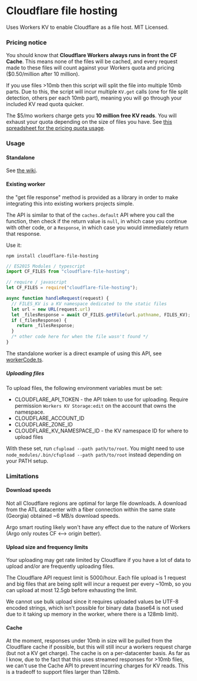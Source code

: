 # Cloudflare file hosting

Uses Workers KV to enable Cloudflare as a file host. MIT Licensed.

### Pricing notice

You should know that **Cloudflare Workers always runs in front the CF Cache**. This means none of the files will be cached, and every request made to these files will count against your Workers quota and pricing ($0.50/million after 10 million).

If you use files >10mb then this script will split the file into multiple 10mb parts. Due to this, the script will incur multiple `KV.get` calls (one for file split detection, others per each 10mb part), meaning you will go through your included KV read quota quicker.

The $5/mo workers charge gets you **10 million free KV reads**. You will exhaust your quota depending on the size of files you have. See [this spreadsheet for the pricing quota usage](https://docs.google.com/spreadsheets/d/1seiWWouWcN1vc3RCoCDy0I5-WbZmAwIZRd7K3Ju8WCY/edit?usp=sharing).

### Usage

#### Standalone

See [the wiki](https://github.com/judge2020/cloudflare-file-hosting/wiki/Standalone-usage).

#### Existing worker

the "get file response" method is provided as a library in order to make integrating this into existing workers projects simple.

The API is similar to that of the `caches.default` API where you call the function, then check if the return value is `null`, in which case you continue with other code, or a `Response`, in which case you would immediately return that response.

Use it:

 `npm install cloudflare-file-hosting`

```js
// ES2015 Modules / typescript
import CF_FILES from "cloudflare-file-hosting";

// require / javascript
let CF_FILES = require("cloudflare-file-hosting");

async function handleRequest(request) {
  // FILES_KV is a KV namespace dedicated to the static files
  let url = new URL(request.url)
  let _filesResponse = await CF_FILES.getFile(url.pathname, FILES_KV);
  if (_filesResponse) {
    return _filesResponse;
  }
  /* other code here for when the file wasn't found */
}
```

The standalone worker is a direct example of using this API, see [workerCode.ts](worker/workerCode.ts).

##### Uploading files

To upload files, the following environment variables must be set:

* CLOUDFLARE_API_TOKEN - the API token to use for uploading. Require permission `Workers KV Storage:edit` on the account that owns the namespace.
* CLOUDFLARE_ACCOUNT_ID
* CLOUDFLARE_ZONE_ID
* CLOUDFLARE_KV_NAMESPACE_ID - the KV namespace ID for where to upload files

With these set, run `cfupload --path path/to/root`. You might need to use `node_modules/.bin/cfupload --path path/to/root` instead depending on your PATH setup.

### Limitations

#### Download speeds

Not all Cloudflare regions are optimal for large file downloads. A download from the ATL datacenter with a fiber connection within the same state (Georgia) obtained ~6 MB/s download speeds.

Argo smart routing likely won't have any effect due to the nature of Workers (Argo only routes CF <--> origin better).

#### Upload size and frequency limits

Your uploading may get rate limited by Cloudflare if you have a lot of data to upload and/or are frequently uploading files.

The Cloudflare API request limit is 5000/hour. Each file upload is 1 request and big files that are being split will incur a request per every ~10mb, so you can upload at most 12.5gb before exhausting the limit.

We cannot use bulk upload since it requires uploaded values be UTF-8 encoded strings, which isn't possible for binary data (base64 is not used due to it taking up memory in the worker, where there is a 128mb limit).

#### Cache


At the moment, responses under 10mb in size will be pulled from the Cloudflare cache if possible, but this will still incur a workers request charge (but not a KV get charge). The cache is on a per-datacenter basis.
As far as I know, due to the fact that this uses streamed responses for >10mb files, we can't use the Cache API to prevent incurring charges for KV reads. This is a tradeoff to support files larger than 128mb.

